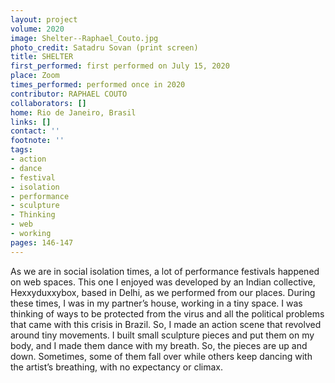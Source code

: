 ```yaml
---
layout: project
volume: 2020
image: Shelter--Raphael_Couto.jpg
photo_credit: Satadru Sovan (print screen)
title: SHELTER
first_performed: first performed on July 15, 2020
place: Zoom
times_performed: performed once in 2020
contributor: RAPHAEL COUTO
collaborators: []
home: Rio de Janeiro, Brasil
links: []
contact: ''
footnote: ''
tags:
- action
- dance
- festival
- isolation
- performance
- sculpture
- Thinking
- web
- working
pages: 146-147
---
```

As we are in social isolation times, a lot of performance festivals happened on web spaces. This one I enjoyed was developed by an Indian collective, Hexxyduxxybox, based in Delhi, as we performed from our places. During these times, I was in my partner’s house, working in a tiny space. I was thinking of ways to be protected from the virus and all the political problems that came with this crisis in Brazil. So, I made an action scene that revolved around tiny movements. I built small sculpture pieces and put them on my body, and I made them dance with my breath. So, the pieces are up and down. Sometimes, some of them fall over while others keep dancing with the artist’s breathing, with no expectancy or climax.